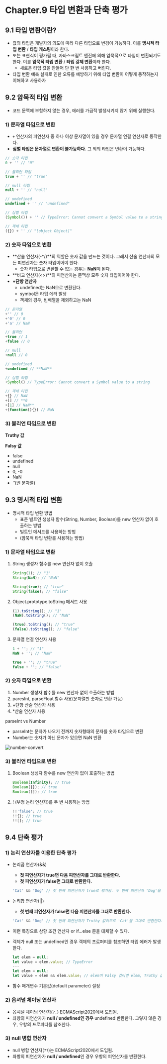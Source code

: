 # Chapter.9 타입 변환과 단축 평가

## 9.1 타입 변환이란?

- 값의 타입은 개발자의 의도에 따라 다른 타입으로 변경이 가능하다. 이를 **명시적 타입 변환** / **타입 캐스팅**이라 한다.
- 또는 표현식이 평가될 때, 자바스크립트 엔진에 의해 암묵적으로 타입이 변환되기도 한다. 이를 **암묵적 타입 변환** / **타입 강제 변환**이라 한다.
    - 새로운 타입 값을 만들어 단 한 번 사용하고 버린다.
- 타입 변환 예측 실패로 인한 오류를 예방하기 위해 타입 변환이 어떻게 동작하는지 이해하고 사용하자

## 9.2 암묵적 타입 변환

- 코드 문맥에 부합하지 않는 경우, 에러를 가급적 발생시키지 않기 위해 실행한다.

### 1) 문자열 타입으로 변환

- `+` 연산자의 피연산자 중 하나 이상 문자열이 있을 경우 문자열 연결 연산자로 동작한다.
- **심벌 타입은 문자열로 변환이 불가능하다.** 그 외의 타입은 변환이 가능하다.

```jsx
// 숫자 타입
0 + '' // "0"

// 불리언 타입
true + '' // "true"

// null 타입
null + '' // "null"

// undefined
undefined + '' // "undefined"

// 심벌 타입
(Symbol()) + '' // TypeError: Cannot convert a Symbol value to a string

// 객체 타입
({}) + '' // "[object Object]"
```

### 2) 숫자 타입으로 변환

- **산술 연산자(-*/)**의 역할은 숫자 값을 만드는 것이다. 그래서 산술 연산자의 모든 피연산자는 숫자 타입이어야 한다.
    - 숫자 타입으로 변환할 수 없는 경우는 **NaN**이 된다.
- **비교 연산자(<>)**의 피연산자는 문맥상 모두 숫자 타입이어야 한다.
- **+단항 연산자**
    - undefined는 NaN으로 변환된다.
    - symbol은 타입 에러 발생
    - 객체의 경우, 빈배열을 제외하고는 NaN

```jsx
// 문자열
+'' // 0
+'0' // 0
+'a' // NaN

// 불리언
+true // 1
+false // 0

// null
+null // 0

// undefined
+undefined // **NaN**

// 심벌 타입
+Symbol() // TypeError: Cannot convert a Symbol value to a string

// 객체 타입
+{} // NaN
+[] // **0
+[1] // NaN**
+(function(){}) // NaN
```

### 3) 불리언 타입으로 변환

**Truthy 값**

**Falsy 값**

- false
- undefined
- null
- 0, -0
- NaN
- ‘’(빈 문자열)

## 9.3 명시적 타입 변환

- 명시적 타입 변환 방법
    - 표준 빌트인 생성자 함수(String, Number, Boolean)를 new 연산자 없이 호출하는 방법
    - 빌트인 메서드를 사용하는 방법
    - (암묵적 타입 변환를 사용하는 방법)

### 1) 문자열 타입으로 변환

1. String 생성자 함수를 new 연산자 없이 호출
    
    ```jsx
    String(1); // "1"
    String(NaN); // "NaN"
    
    String(true); // "true"
    String(false); // "false"
    ```
    
2. Object.prototype.toString 메서드 사용
    
    ```jsx
    (1).toString(); // "1"
    (NaN).toString(); // "NaN"
    
    (true).toString(); // "true"
    (false).toString(); // "false"
    ```
    
3. 문자열 연결 연산자 사용
    
    ```jsx
    1 + ''; // "1"
    NaN + ''; // "NaN"
    
    true + ''; // "true"
    false + ''; // "false"
    ```
    

### 2) 숫자 타입으로 변환

1. Number 생성자 함수를 new 연산자 없이 호출하는 방법
2. paresInt, parseFloat 함수 사용(문자열만 숫자로 변환 가능)
3. +단항 산술 연산자 사용
4. *산술 연산자 사용

parseInt vs Number

- parseInt는 문자가 나오기 전까지 숫자형태의 문자를 숫자 타입으로 변환
- Number는 숫자가 아닌 문자가 있으면 NaN 반환

![number-convert](https://user-images.githubusercontent.com/60080167/229862224-604a8fc4-37d0-4e85-a82b-bca2b6c63cec.png)

### 3) 불리언 타입으로 변환

1. Boolean 생성자 함수를 new 연산자 없이 호출하는 방법
    
    ```jsx
    Boolean(Infinity); // true
    Boolean({}); // true
    Boolean([]); // true
    ```
    
2. ! (부정 논리 연산자)를 두 번 사용하는 방법
    
    ```jsx
    !!'false'; // true
    !!{}; // true
    !![]; // true
    ```
    

## 9.4 단축 평가

### 1) 논리 연산자를 이용한 단축 평가

- 논리곱 연산자(&&)
    - **첫 피연산자가 true면 다음 피연산자를 그대로 반환한다.**
    - **첫 피연산자가 false면 그대로 반환한다.**
    
    ```jsx
    'Cat' && 'Dog' // 첫 번째 피연산자가 true로 평가됨. 두 번째 피연산자 'Dog'을 그대로 반환한다.
    ```
    
- 논리합 연산자(||)
    - **첫 번째 피연산자가 false면 다음 피연산자를 그대로 반환한다.**
    
    ```jsx
    'Cat' && 'Dog' // 첫 번째 피연산자가 Truthy 값이므로 'Cat'을 그대로 반환한다.
    ```
    
- 이런 특징으로 삼항 조건 연산자 or if…else 문을 대체할 수 있다.
- 객체가 null 또는 undefined인 경우 객체의 프로퍼티를 참조하면 타입 에러가 발생한다.
    
    ```jsx
    let elem = null;
    let value = elem.value; // TypeError
    ---
    let elem = null;
    let value = elem && elem.value; // elem이 Falsy 값이면 elem, Truthy 값이면 elem.value로 평가
    ```
    
- 함수 매개변수 기본값(default parameter) 설정

### 2) 옵셔널 체이닝 연산자

- 옵셔널 체이닝 연산자(`?.`) ECMAScript2020에서 도입됨.
- 좌항의 피연산자가 **null / undefined인 경우** undefined 반환한다. 그렇지 않은 경우, 우항의 프로퍼티를 참조한다.

### 3) null 병합 연산자

- null 병합 연산자(`??`)는 ECMAScript2020에서 도입됨.
- 좌항의 피연산자가 **null / undefined**인 경우 우항의 피연산자를 반환한다.